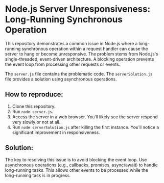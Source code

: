 # Node.js Server Unresponsiveness: Long-Running Synchronous Operation

This repository demonstrates a common issue in Node.js where a long-running synchronous operation within a request handler can cause the server to hang or become unresponsive.  The problem stems from Node.js's single-threaded, event-driven architecture.  A blocking operation prevents the event loop from processing other requests or events.

The `server.js` file contains the problematic code. The `serverSolution.js` file provides a solution using asynchronous operations.

## How to reproduce:

1. Clone this repository.
2. Run `node server.js`.
3. Access the server in a web browser.  You'll likely see the server respond very slowly or not at all.
4. Run `node serverSolution.js` after killing the first instance. You'll notice a significant improvement in responsiveness.

## Solution:

The key to resolving this issue is to avoid blocking the event loop. Use asynchronous operations (e.g., callbacks, promises, async/await) to handle long-running tasks. This allows other events to be processed while the long-running task is in progress.